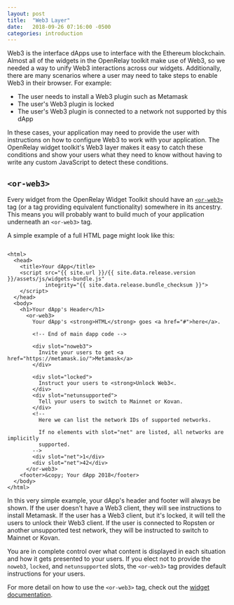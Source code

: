 ```yaml
---
layout: post
title:  "Web3 Layer"
date:   2018-09-26 07:16:00 -0500
categories: introduction
---
```


Web3 is the interface dApps use to interface with the Ethereum blockchain.
Almost all of the widgets in the OpenRelay toolkit make use of Web3, so we
needed a way to unify Web3 interactions across our widgets. Additionally, there
are many scenarios where a user may need to take steps to enable Web3 in their
browser. For example:

* The user needs to install a Web3 plugin such as Metamask
* The user's Web3 plugin is locked
* The user's Web3 plugin is connected to a network not supported by this dApp

In these cases, your application may need to provide the user with instructions
on how to configure Web3 to work with your application. The OpenRelay widget
toolkit's Web3 layer makes it easy to catch these conditions and show your
users what they need to know without having to write any custom JavaScript to
detect these conditions.

## `<or-web3>`

Every widget from the OpenRelay Widget Toolkit should have an [`<or-web3>`](../widgets/or-web3.html) tag
(or a tag providing equivalent functionality) somewhere in its ancestry. This
means you will probably want to build much of your application underneath an
`<or-web3>` tag.

A simple example of a full HTML page might look like this:


<pre class="line-numbers"><code class="language-html">
&lt;html>
  &lt;head>
    &lt;title>Your dApp&lt;/title>
    &lt;script src="{{ site.url }}/{{ site.data.release.version }}/assets/js/widgets-bundle.js"
            integrity="{{ site.data.release.bundle_checksum }}">
    &lt;/script>
  &lt;/head>
  &lt;body>
    &lt;h1>Your dApp's Header&lt;/h1>
      &lt;or-web3>
        Your dApp's &lt;strong>HTML&lt;/strong> goes &lt;a href="#">here&lt;/a>.

        &lt;!-- End of main dapp code -->

        &lt;div slot="noweb3">
          Invite your users to get &lt;a href="https://metamask.io/">Metamask&lt;/a>
        &lt;/div>

        &lt;div slot="locked">
          Instruct your users to &lt;strong>Unlock Web3&lt;</strong>.
        &lt;/div>
        &lt;div slot="netunsupported">
          Tell your users to switch to Mainnet or Kovan.
        &lt;/div>
        &lt;!--
          Here we can list the network IDs of supported networks.

          If no elements with slot="net" are listed, all networks are implicitly
          supported.
        -->
        &lt;div slot="net">1&lt;/div>
        &lt;div slot="net">42&lt;/div>
      &lt;/or-web3>
    &lt;footer>&amp;copy; Your dApp 2018&lt;/footer>
  &lt;/body>
&lt;/html>
</code></pre>

In this very simple example, your dApp's header and footer will always be
shown. If the user doesn't have a Web3 client, they will see instructions to
install Metamask. If the user has a Web3 client, but it's locked, it will tell
the users to unlock their Web3 client. If the user is connected to Ropsten or
another unsupported test network, they will be instructed to switch to Mainnet
or Kovan.

You are in complete control over what content is displayed in each situation
and how it gets presented to your users. If you elect not to provide the
`noweb3`, `locked`, and `netunsupported` slots, the `<or-web3>` tag provides
default instructions for your users.

For more detail on how to use the `<or-web3>` tag, check out the
[widget documentation](../widgets/or-web3.html).
